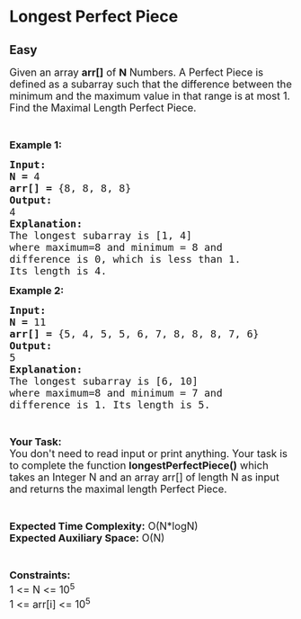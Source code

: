 # Longest Perfect Piece
## Easy 
<div class="problems_problem_content__Xm_eO"><p><span style="font-size:18px">Given an array <strong>arr[]</strong> of <strong>N</strong> Numbers. A Perfect Piece is defined </span><span style="font-size:18px">as </span><span style="font-size:18px">a </span><span style="font-size:18px">subarray</span><span style="font-size:18px"> such that the difference between the minimum and the maximum value in that range is<strong> </strong>at most 1. Find the Maximal Length Perfect Piece.</span></p>

<p>&nbsp;</p>

<p><span style="font-size:18px"><strong>Example 1:</strong></span></p>

<pre><strong><span style="font-size:18px">Input:</span></strong>
<span style="font-size:18px"><strong>N = </strong>4</span>
<span style="font-size:18px"><strong>arr[] = </strong>{8, 8, 8, 8}</span>
<span style="font-size:18px"><strong>Output:
</strong>4</span>
<span style="font-size:18px"><strong>Explanation:</strong></span>
<span style="font-size:18px">The longest subarray is [1, 4]
where maximum=8 and minimum = 8 and
difference is 0, which is less than 1.
Its length is 4.</span></pre>

<p><span style="font-size:18px"><strong>Example 2:</strong></span></p>

<pre><strong><span style="font-size:18px">Input:</span></strong>
<span style="font-size:18px"><strong>N = </strong>11</span>
<span style="font-size:18px"><strong>arr[] = </strong>{5, 4, 5, 5, 6, 7, 8, 8, 8, 7, 6}</span>
<span style="font-size:18px"><strong>Output:
</strong>5</span>
<span style="font-size:18px"><strong>Explanation:</strong></span>
<span style="font-size:18px">The longest subarray is [6, 10]
where maximum=8 and minimum = 7 and
difference is 1. Its length is 5.</span> </pre>

<p>&nbsp;</p>

<p><span style="font-size:18px"><strong>Your Task:</strong><br>
You don't need to read input or print anything. Your task is to complete the function <strong>longestPerfectPiece()</strong> which takes an Integer N and an array arr[] of length N as input and returns the maximal length Perfect Piece.</span></p>

<p>&nbsp;</p>

<p><span style="font-size:18px"><strong>Expected Time Complexity:</strong> O(N*logN)<br>
<strong>Expected Auxiliary Space:</strong> O(N)</span></p>

<p>&nbsp;</p>

<p><span style="font-size:18px"><strong>Constraints:</strong></span><br>
<span style="font-size:18px">1 &lt;= N &lt;= 10<sup>5</sup></span><br>
<span style="font-size:18px">1 &lt;= arr[i] &lt;= 10<sup>5</sup></span></p>
</div>